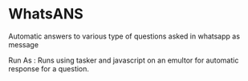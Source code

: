 # WhatsANS
Automatic answers to various type of questions asked in whatsapp as message

Run As : Runs using tasker and javascript on an emultor for automatic response for a question.
